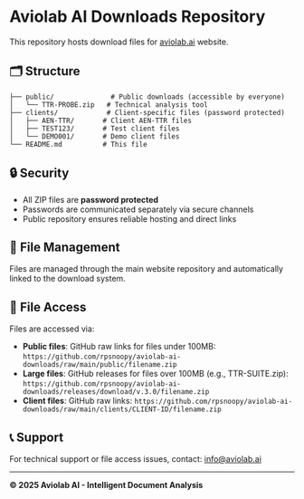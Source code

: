 # Aviolab AI Downloads Repository

This repository hosts download files for [aviolab.ai](https://aviolab.ai) website.

## 🗂️ Structure

```
├── public/              # Public downloads (accessible by everyone)
│   └── TTR-PROBE.zip   # Technical analysis tool
├── clients/            # Client-specific files (password protected)
│   ├── AEN-TTR/       # Client AEN-TTR files
│   ├── TEST123/       # Test client files  
│   └── DEMO001/       # Demo client files
└── README.md          # This file
```

## 🔒 Security

- All ZIP files are **password protected**
- Passwords are communicated separately via secure channels
- Public repository ensures reliable hosting and direct links

## 📝 File Management

Files are managed through the main website repository and automatically linked to the download system.

## 🔗 File Access

Files are accessed via:
- **Public files**: GitHub raw links for files under 100MB: `https://github.com/rpsnoopy/aviolab-ai-downloads/raw/main/public/filename.zip`
- **Large files**: GitHub releases for files over 100MB (e.g., TTR-SUITE.zip): `https://github.com/rpsnoopy/aviolab-ai-downloads/releases/download/v.3.0/filename.zip`
- **Client files**: GitHub raw links: `https://github.com/rpsnoopy/aviolab-ai-downloads/raw/main/clients/CLIENT-ID/filename.zip`

## 📞 Support

For technical support or file access issues, contact: info@aviolab.ai

---
**© 2025 Aviolab AI - Intelligent Document Analysis**